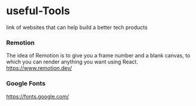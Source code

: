 # useful-Tools
link of websites that can help build a better tech products

### Remotion
The idea of Remotion is to give you a frame number and a blank canvas, to which you can render anything you want using React.
https://www.remotion.dev/

### Google Fonts
https://fonts.google.com/
